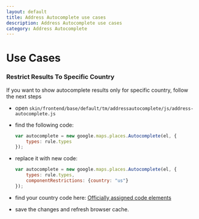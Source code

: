 ```yaml
---
layout: default
title: Address Autocomplete use cases
description: Address Autocomplete use cases
category: Address Autocomplete
---
```


# Use Cases

### Restrict Results To Specific Country

If you want to show autocomplete results only for specific country, follow the next steps

  - open `skin/frontend/base/default/tm/addressautocomplete/js/address-autocomplete.js`
  - find the following code:

    ```js
    var autocomplete = new google.maps.places.Autocomplete(el, {
        types: rule.types
    });
    ```

  - replace it with new code:

    ```js
    var autocomplete = new google.maps.places.Autocomplete(el, {
        types: rule.types,
        componentRestrictions: {country: "us"}
    });
    ```

  - find your country code here: [Officially assigned code elements](https://en.wikipedia.org/wiki/ISO_3166-1_alpha-2#Officially_assigned_code_elements)

  - save the changes and refresh browser cache.

